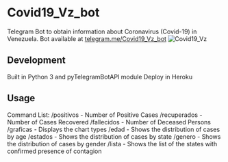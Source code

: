 # Covid19_Vz_bot
Telegram Bot to obtain information about Coronavirus (Covid-19) in Venezuela.
Bot available at [telegram.me/Covid19_Vz_bot](https://telegram.me/Covid19_Vz_bot)
![Covid19_Vz](https://i.ibb.co/zr97ZDV/logo-19-copia.jpg)

## Development
Built in Python 3 and pyTelegramBotAPI module
Deploy in Heroku

## Usage
Command List:
/positivos - Number of Positive Cases
/recuperados - Number of Cases Recovered
/fallecidos - Number of Deceased Persons
/graficas - Displays the chart types 
/edad - Shows the distribution of cases by age
/estados - Shows the distribution of cases by state
/genero - Shows the distribution of cases by gender
/lista - Shows the list of the states with confirmed presence of contagion